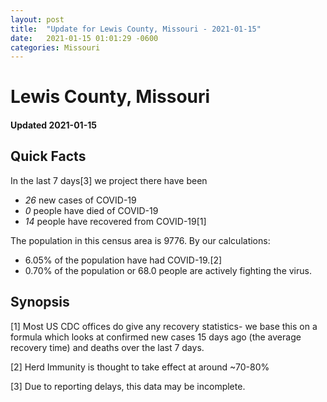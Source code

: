 ```yaml
---
layout: post
title:  "Update for Lewis County, Missouri - 2021-01-15"
date:   2021-01-15 01:01:29 -0600
categories: Missouri
---
```


# Lewis County, Missouri
#### Updated 2021-01-15

## Quick Facts

In the last 7 days[3] we project there have been
- *26* new cases of COVID-19
- *0* people have died of COVID-19
- *14* people have recovered from COVID-19[1]

The population in this census area is 9776. By our calculations:
- 6.05% of the population have had COVID-19.[2]
- 0.70% of the population or 68.0 people are actively fighting the virus.

## Synopsis




[1] Most US CDC offices do give any recovery statistics- we base this on a formula which looks at confirmed new cases
15 days ago (the average recovery time) and deaths over the last 7 days.

[2] Herd Immunity is thought to take effect at around ~70-80%

[3] Due to reporting delays, this data may be incomplete.
 
    